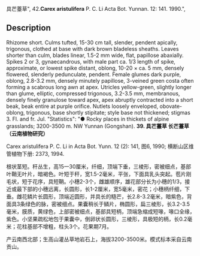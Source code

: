具芒薹草",
42.**Carex aristulifera** P. C. Li Acta Bot. Yunnan. 12: 141. 1990.",

## Description
Rhizome short. Culms tufted, 15-30 cm tall, slender, pendent apically, trigonous, clothed at base with dark brown bladeless sheaths. Leaves shorter than culm, blades linear, 1.5-2 mm wide, flat, papillose abaxially. Spikes 2 or 3, gynaecandrous, with male part ca. 1/3 length of spike, approximate, or lowest spike distant, oblong, 10-20 × ca. 5 mm, densely flowered, slenderly pedunculate, pendent. Female glumes dark purple, oblong, 2.8-3.2 mm, densely minutely papillose, 3-veined green costa often forming a scabrous long awn at apex. Utricles yellow-green, slightly longer than glume, elliptic, compressed trigonous, 3.2-3.5 mm, membranous, densely finely granulose toward apex, apex abruptly contracted into a short beak, beak entire at purple orifice. Nutlets loosely enveloped, obovate-oblong, trigonous, base shortly stipitate; style base not thickened; stigmas 3. Fl. and fr. Jul.
  "Statistics": "● Rocky places in thickets of alpine grasslands; 3200-3500 m. NW Yunnan (Gongshan).
**39. 具芒薹草 长芒薹草（云南植物研究）**

Carex aristulifera P. C. Li in Acta Bot. Yunn. 12 (2): 141, 图6, 1990; 横断山区维管植物下册: 2373, 1994.

根状茎短。秆丛生，高15一30厘米，纤细，顶端下垂，三棱形，密被细点，基部叶鞘无叶片，暗褐色。叶短于秆，宽1.5-2毫米，平张，下面具乳头突起。苞片刚毛状，短于花序，具短鞘。小穗2-3个，雌雄顺序，雄花部分长为小穗的1/3，接近或最下部的小穗远离，长圆形，长1-2厘米，宽5毫米，密花；小穗柄纤细，下垂。雌花鳞片长圆形，顶端近圆形，并具长的糙芒，长2.8-3.2毫米，暗紫色，背面具3条绿色的脉，密被细点。果囊稍长于鳞片，椭圆形，扁三棱形，长3.2-3.5毫米，膜质，黄绿色，上部密被细点，基部具短柄，顶端急缩成短喙，喙口全缘，紫色。小坚果疏松地包于果囊中，倒卵状长圆形，三棱形，具极短的柄，长0.2毫米；花柱基部不增粗，柱头3个。花果期7月。

产云南西北部；生高山灌丛草地岩石上，海拔3200-3500米。模式标本采自云南贡山。
